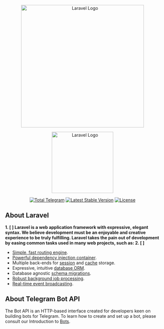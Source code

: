 <p align="center"><a href="https://laravel.com" target="_blank"><img src="https://raw.githubusercontent.com/laravel/art/master/logo-lockup/5%20SVG/2%20CMYK/1%20Full%20Color/laravel-logolockup-cmyk-red.svg" width="400" alt="Laravel Logo"></a></p>
<p align="center"><a href="https://github.com/php-telegram-bot/core" target="_blank"><img src="https://raw.githubusercontent.com/php-telegram-bot/assets/master/logo/512px/logo_plain.png" width="200" alt="Laravel Logo"></a></p>

<p align="center">
<a href="https://core.telegram.org/bots/api-changelog#april-21-2023"><img src="https://camo.githubusercontent.com/ae4107fbb8c3c04e0593d50d7dbd764844298c06d41ab73a4a04c82003bded25/68747470733a2f2f696d672e736869656c64732e696f2f62616467652f426f742532304150492d362e37253230253238417072696c253230323032332532392d3332613264612e737667" alt="Total Telegram"></a>
<a href="https://telegram.me/PHP_Telegram_Bot_Support"><img src="https://camo.githubusercontent.com/a1b32ea50ef6f5ed456f34a75d96d26455f24ee97e45385a7e6f19a5d0964885/68747470733a2f2f696d672e736869656c64732e696f2f62616467652f74656c656772616d2d405048505f5f54656c656772616d5f5f426f745f5f537570706f72742d3634363539642e737667" alt="Latest Stable Version"></a>
<a href="https://packagist.org/packages/longman/telegram-bot"><img src="https://camo.githubusercontent.com/9fcf3c121804ce20b275cf2162af8cb174aad66aa2d3906ae481d4e81c140548/68747470733a2f2f696d672e736869656c64732e696f2f7061636b61676973742f64742f6c6f6e676d616e2f74656c656772616d2d626f742e737667" alt="License"></a>
</p>

## About Laravel

**1. [ ] Laravel is a web application framework with expressive, elegant syntax. We believe development must be an enjoyable and creative experience to be truly fulfilling. Laravel takes the pain out of development by easing common tasks used in many web projects, such as:
2. [ ]** 
- [Simple, fast routing engine](https://laravel.com/docs/routing).
- [Powerful dependency injection container](https://laravel.com/docs/container).
- Multiple back-ends for [session](https://laravel.com/docs/session) and [cache](https://laravel.com/docs/cache) storage.
- Expressive, intuitive [database ORM](https://laravel.com/docs/eloquent).
- Database agnostic [schema migrations](https://laravel.com/docs/migrations).
- [Robust background job processing](https://laravel.com/docs/queues).
- [Real-time event broadcasting](https://laravel.com/docs/broadcasting).


## About Telegram Bot API

The Bot API is an HTTP-based interface created for developers keen on building bots for Telegram.
To learn how to create and set up a bot, please consult our Introduction to [Bots](https://core.telegram.org/bots).
